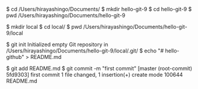 $ cd /Users/hirayashingo/Documents/
$ mkdir hello-git-9
$ cd hello-git-9
$ pwd
/Users/hirayashingo/Documents/hello-git-9

 $ mkdir local
 $ cd local/
 $ pwd
 /Users/hirayashingo/Documents/hello-git-9/local

$ git init
Initialized empty Git repository in /Users/hirayashingo/Documents/hello-git-9/local/.git/
$ echo "# hello-github" > README.md

$ git add README.md
$ git commit -m "first commit"
[master (root-commit) 5fd9303] first commit
 1 file changed, 1 insertion(+)
 create mode 100644 README.md
